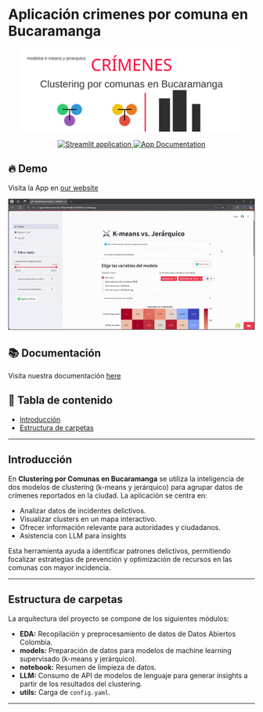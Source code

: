 # Aplicación crimenes por comuna en Bucaramanga

<p align="center">
  <a href="" target="_blank">
    <img src="assets/banner.svg" alt="App Streamlit Clustering por Comunas de Bucaramanga" width="450px">
  </a>
</p>

<p align="center">
  <a href="https://appclustercrimes-hps7f8ushwdyf2bvx9b6k8.streamlit.app/" target="_blank">
    <img src="https://static.streamlit.io/badges/streamlit_badge_black_white.svg" alt="Streamlit application">
  </a>
  <a href="https://google.com" target="_blank">
    <img src="https://img.shields.io/badge/Documentation-📘-blueviolet" alt="App Documentation">
  </a>
</p>

## 🔥 Demo

Visita la App en [our website](https://appclustercrimes-hps7f8ushwdyf2bvx9b6k8.streamlit.app/)

![Tweet Generator](assets/demo_app_cluster_crimen.gif)

## 📚 Documentación

Visita nuestra documentación [here](https://google.com)


## 📑 Tabla de contenido

- [Introducción](#introduccion)
- [Estructura de carpetas](#estructura-de-carpetas)

---

## Introducción

En **Clustering por Comunas en Bucaramanga** se utiliza la inteligencia de dos modelos de clustering (k-means y jerárquico) para agrupar datos de crímenes reportados en la ciudad. La aplicación se centra en:
- Analizar datos de incidentes delictivos.
- Visualizar clusters en un mapa interactivo.
- Ofrecer información relevante para autoridades y ciudadanos.
- Asistencia con LLM para insights

Esta herramienta ayuda a identificar patrones delictivos, permitiendo focalizar estrategias de prevención y optimización de recursos en las comunas con mayor incidencia.

---

## Estructura de carpetas

La arquitectura del proyecto se compone de los siguientes módulos:

- **EDA:** Recopilación y preprocesamiento de datos de Datos Abiertos Colombia.
- **models:** Preparación de datos para modelos de machine learning supervisado (k-means y jerárquico).
- **notebook:** Resumen de limpieza de datos.
- **LLM:** Consumo de API de modelos de lenguaje para generar insights a partir de los resultados del clustering.
- **utils:** Carga de `config.yaml`.
---
